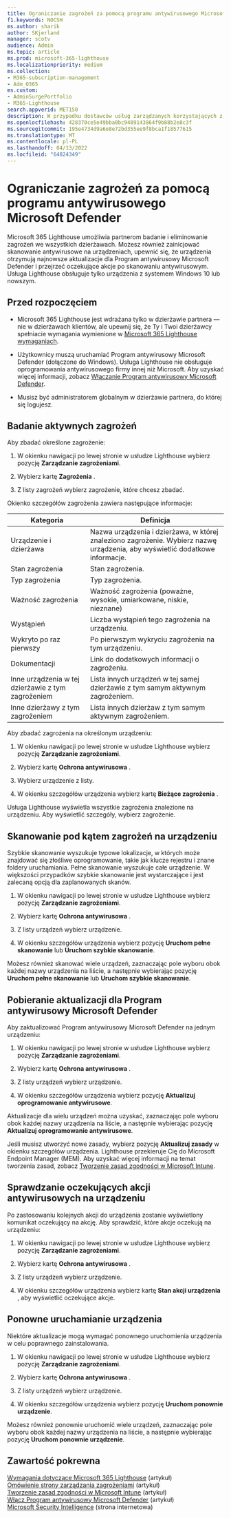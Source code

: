 ```yaml
---
title: Ograniczanie zagrożeń za pomocą programu antywirusowego Microsoft Defender
f1.keywords: NOCSH
ms.author: sharik
author: SKjerland
manager: scotv
audience: Admin
ms.topic: article
ms.prod: microsoft-365-lighthouse
ms.localizationpriority: medium
ms.collection:
- M365-subscription-management
- Adm_O365
ms.custom:
- AdminSurgePortfolio
- M365-Lighthouse
search.appverid: MET150
description: W przypadku dostawców usług zarządzanych korzystających z Microsoft 365 Lighthouse dowiedz się więcej o ograniczaniu zagrożeń za pomocą Program antywirusowy Microsoft Defender.
ms.openlocfilehash: 428370ce5e49bba0bc9489143864f9b88b2e8c3f
ms.sourcegitcommit: 195e4734d9a6e8e72bd355ee9f8bca1f18577615
ms.translationtype: MT
ms.contentlocale: pl-PL
ms.lasthandoff: 04/13/2022
ms.locfileid: "64824349"
---
```

# <a name="mitigate-threats-with-microsoft-defender-antivirus"></a>Ograniczanie zagrożeń za pomocą programu antywirusowego Microsoft Defender

Microsoft 365 Lighthouse umożliwia partnerom badanie i eliminowanie zagrożeń we wszystkich dzierżawach. Możesz również zainicjować skanowanie antywirusowe na urządzeniach, upewnić się, że urządzenia otrzymują najnowsze aktualizacje dla Program antywirusowy Microsoft Defender i przejrzeć oczekujące akcje po skanowaniu antywirusowym. Usługa Lighthouse obsługuje tylko urządzenia z systemem Windows 10 lub nowszym.

## <a name="before-you-begin"></a>Przed rozpoczęciem

- Microsoft 365 Lighthouse jest wdrażana tylko w dzierżawie partnera — nie w dzierżawach klientów, ale upewnij się, że Ty i Twoi dzierżawcy spełniacie wymagania wymienione w [Microsoft 365 Lighthouse wymaganiach](m365-lighthouse-requirements.md).

- Użytkownicy muszą uruchamiać Program antywirusowy Microsoft Defender (dołączone do Windows). Usługa Lighthouse nie obsługuje oprogramowania antywirusowego firmy innej niż Microsoft. Aby uzyskać więcej informacji, zobacz [Włączanie Program antywirusowy Microsoft Defender](/mem/intune/user-help/turn-on-defender-windows).

- Musisz być administratorem globalnym w dzierżawie partnera, do której się logujesz.

## <a name="investigate-active-threats"></a>Badanie aktywnych zagrożeń

Aby zbadać określone zagrożenie:

1. W okienku nawigacji po lewej stronie w usłudze Lighthouse wybierz pozycję **Zarządzanie zagrożeniami**.

2. Wybierz kartę **Zagrożenia** .

3. Z listy zagrożeń wybierz zagrożenie, które chcesz zbadać.

Okienko szczegółów zagrożenia zawiera następujące informacje:

| Kategoria                                      | Definicja                                                                                                   |
|-----------------------------------------------|--------------------------------------------------------------------------------------------------------------|
| Urządzenie i dzierżawa                             | Nazwa urządzenia i dzierżawa, w której znaleziono zagrożenie. Wybierz nazwę urządzenia, aby wyświetlić dodatkowe informacje. |
| Stan zagrożenia                                 | Stan zagrożenia.                                                                                    |
| Typ zagrożenia                                   | Typ zagrożenia.                                                                                              |
| Ważność zagrożenia                               | Ważność zagrożenia (poważne, wysokie, umiarkowane, niskie, nieznane)                                                    |
| Wystąpień                                     | Liczba wystąpień tego zagrożenia na urządzeniu.                                                    |
| Wykryto po raz pierwszy                                | Po pierwszym wykryciu zagrożenia na tym urządzeniu.                                                           |
| Dokumentacji                                 | Link do dodatkowych informacji o zagrożeniu.                                                             |
| Inne urządzenia w tej dzierżawie z tym zagrożeniem | Lista innych urządzeń w tej samej dzierżawie z tym samym aktywnym zagrożeniem.                                      |
| Inne dzierżawy z tym zagrożeniem                | Lista innych dzierżaw z tym samym aktywnym zagrożeniem.                                                         |

Aby zbadać zagrożenia na określonym urządzeniu:

1. W okienku nawigacji po lewej stronie w usłudze Lighthouse wybierz pozycję **Zarządzanie zagrożeniami**.

2. Wybierz kartę **Ochrona antywirusowa** .

3. Wybierz urządzenie z listy.

4. W okienku szczegółów urządzenia wybierz kartę **Bieżące zagrożenia** .

Usługa Lighthouse wyświetla wszystkie zagrożenia znalezione na urządzeniu. Aby wyświetlić szczegóły, wybierz zagrożenie.

## <a name="scan-for-threats-on-a-device"></a>Skanowanie pod kątem zagrożeń na urządzeniu

Szybkie skanowanie wyszukuje typowe lokalizacje, w których może znajdować się złośliwe oprogramowanie, takie jak klucze rejestru i znane foldery uruchamiania. Pełne skanowanie wyszukuje całe urządzenie. W większości przypadków szybkie skanowanie jest wystarczające i jest zalecaną opcją dla zaplanowanych skanów.

1. W okienku nawigacji po lewej stronie w usłudze Lighthouse wybierz pozycję **Zarządzanie zagrożeniami**.

2. Wybierz kartę **Ochrona antywirusowa** .

3. Z listy urządzeń wybierz urządzenie.

4. W okienku szczegółów urządzenia wybierz pozycję **Uruchom pełne skanowanie** lub **Uruchom szybkie skanowanie**.

Możesz również skanować wiele urządzeń, zaznaczając pole wyboru obok każdej nazwy urządzenia na liście, a następnie wybierając pozycję **Uruchom pełne skanowanie** lub **Uruchom szybkie skanowanie**.

## <a name="get-updates-for-microsoft-defender-antivirus"></a>Pobieranie aktualizacji dla Program antywirusowy Microsoft Defender

Aby zaktualizować Program antywirusowy Microsoft Defender na jednym urządzeniu:

1. W okienku nawigacji po lewej stronie w usłudze Lighthouse wybierz pozycję **Zarządzanie zagrożeniami**.

2. Wybierz kartę **Ochrona antywirusowa** .

3. Z listy urządzeń wybierz urządzenie.

4. W okienku szczegółów urządzenia wybierz pozycję **Aktualizuj oprogramowanie antywirusowe**.

Aktualizacje dla wielu urządzeń można uzyskać, zaznaczając pole wyboru obok każdej nazwy urządzenia na liście, a następnie wybierając pozycję **Aktualizuj oprogramowanie antywirusowe**.

Jeśli musisz utworzyć nowe zasady, wybierz pozycję **Aktualizuj zasady** w okienku szczegółów urządzenia. Lighthouse przekieruje Cię do Microsoft Endpoint Manager (MEM). Aby uzyskać więcej informacji na temat tworzenia zasad, zobacz [Tworzenie zasad zgodności w Microsoft Intune](/mem/intune/protect/create-compliance-policy).

## <a name="check-pending-antivirus-actions-on-a-device"></a>Sprawdzanie oczekujących akcji antywirusowych na urządzeniu

Po zastosowaniu kolejnych akcji do urządzenia zostanie wyświetlony komunikat oczekujący na akcję. Aby sprawdzić, które akcje oczekują na urządzeniu:

1. W okienku nawigacji po lewej stronie w usłudze Lighthouse wybierz pozycję **Zarządzanie zagrożeniami**.

2. Wybierz kartę **Ochrona antywirusowa** .

3. Z listy urządzeń wybierz urządzenie.

4. W okienku szczegółów urządzenia wybierz kartę **Stan akcji urządzenia** , aby wyświetlić oczekujące akcje.

## <a name="restart-a-device"></a>Ponowne uruchamianie urządzenia

Niektóre aktualizacje mogą wymagać ponownego uruchomienia urządzenia w celu poprawnego zainstalowania.

1. W okienku nawigacji po lewej stronie w usłudze Lighthouse wybierz pozycję **Zarządzanie zagrożeniami**.

2. Wybierz kartę **Ochrona antywirusowa** .

3. Z listy urządzeń wybierz urządzenie.

4. W okienku szczegółów urządzenia wybierz pozycję **Uruchom ponownie urządzenie**.

Możesz również ponownie uruchomić wiele urządzeń, zaznaczając pole wyboru obok każdej nazwy urządzenia na liście, a następnie wybierając pozycję **Uruchom ponownie urządzenie**.

## <a name="related-content"></a>Zawartość pokrewna

[Wymagania dotyczące Microsoft 365 Lighthouse](m365-lighthouse-requirements.md) (artykuł)\
[Omówienie strony zarządzania zagrożeniami](m365-lighthouse-threat-management-page-overview.md) (artykuł)\
[Tworzenie zasad zgodności w Microsoft Intune](/mem/intune/protect/create-compliance-policy) (artykuł)\
[Włącz Program antywirusowy Microsoft Defender](/mem/intune/user-help/turn-on-defender-windows) (artykuł)\
[Microsoft Security Intelligence](https://www.microsoft.com/wdsi/threats) (strona internetowa)
